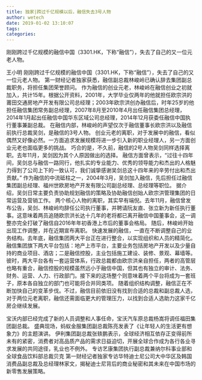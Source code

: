 ```yaml
---
title: 独家|跨过千亿规模以后，融信失去3号人物
author: wetech
date: 2019-01-02 13:10:07
tags: 
categories: 
---
```

刚刚跨过千亿规模的融信中国（3301.HK，下称“融信”），失去了自己的又一位元老人物。
<!-- more -->
王小明
刚刚跨过千亿规模的融信中国（3301.HK，下称“融信”），失去了自己的又一位元老人物。
第一财经记者独家获悉，融信副总裁林峻岭已确认辞去集团副总裁职务，将担任集团荣誉顾问。
作为融信的创业元老，林峻岭在融信创业之初就加入，共计15年。根据公开资料，2001年，大学毕业仅两年的他就担任欧宗洪的莆田交通房地产开发有限公司总经理；2003年欧宗洪创办融信后，时年25岁的他担任融信集团常务副总经理，2007年8月至2010年4月出任融信集团总经理，2014年1月起出任融信中国华东区域公司总经理，2014年12月获委任融信中国执行董事兼副总裁。
在融信内部，林峻岭的声望仅次于融信董事长欧宗洪以及融信前执行总裁吴剑，是融信的3号人物。
创业元老的离职，对于发展中的融信，看似偶然又好像必然。一方面追求发展规模将进一步引入新的职业经理人，另一方面创业元老也面临更多的挑战。
巧合的是，不久前，融信的2号人物吴剑同样选择离职。去年11月，吴剑因为其个人原因做出的选择。
融信方面曾表示，“过往十四年间，吴剑总与融信一路同行，他扎实的专业能力、优秀的领导能力和杰出的人格魅力得到了公司上下的一致认可，我们诚挚感谢吴剑总这十四年来的辛劳付出和杰出贡献。”
作为融信的中流砥柱之一，2004年3月，吴剑加入融信，先后担任过融信集团副总经理、福州世欧房地产开发有限公司副总经理、总经理等职位。 据介绍，吴剑日常主要负责协助规划融信的策略及协助融信创始人欧宗洪管理集团的日常运营及营销工作。
两个核心人物的离职，其实早有端倪。去年11月，融信曾发布公告，吴剑、林峻岭均辞任公司执行董事，并聘请阮友直、张立新为新任执行董事。这意味着两员追随欧宗洪长达十几年的老将都已离开融信中国董事会，这一调整亦完全打破了融信自2016年年初香港上市后的董事会格局。
随后，林峻岭开始出现工作调整，并在近期宣布离职。
快速发展的融信，一直在不断调整自己的业务结构。去年底，融信集团两大平台正在进行整合，以实现组织和人员的精简化。融信集团旗下两大平台包括：地产上市平台，主要业务包括房地产开发以及少量自持的商业项目、酒店；二是融信控股，主业包括施工建设、装修、景观、幕墙等。
彼时，两大平台各有一套运营体系，行政总裁都由欧宗洪亲自担任，两者的高管层也略有重合，融信控股的规模虽然远小于融信中国，但其也有独立的审计、法务、财务、运营、人力、行政部门。接下来的这场整个则意味着两个平台将成为一套班子，原本各自独立的部门也可能将合并同类项。
随着组织结构调整，融信正在不断加快自己的变革步伐。不过，融信目前依旧没有找到合适的总裁和副总裁人选，对于两位元老离职，融信还需面临更大的管理压力，以找到合适人选助力这家千亿房企继续发展。
 
 
宝沃内部已经完成了新的人员调整和人事任命，宝沃汽车原总裁杨嵩将调任福田集团副总裁。
盛典现场，蚂蚁金服集团副总裁陈亮发表了《让年轻人的生活更有想象力》的主题演讲。
伊利集团副总裁张轶鹏表示，全球经济相互依存正变得前所未有的紧密，消费者对高品质产品的需求日益迫切，开展全球合作成为各行各业寻求发展的共同途径，乳业也不例外。
专访艺康集团执行副总裁兼纳尔科事业部和全球食品饮料部总裁贝克
第一财经记者独家专访华特迪士尼公司大中华区及韩国消费品副总裁及总经理林家文，揭秘迪士尼背后的商业秘密和其未来在中国市场的新零售发展策略。
